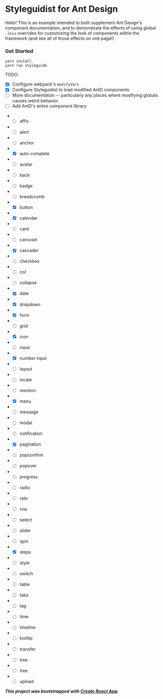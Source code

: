 # Styleguidist for Ant Design

Hello! This is an example intended to both supplement Ant Design's component documentation,
and to demonstrate the effects of using global `.less` overrides for customizing the look of
components within the framework (and see all of those effects on one page!)

### Get Started

```
yarn install
yarn run styleguide
```

TODO:
- [x] Configure webpack's `modifyVars`
- [x] Configure Styleguidist to load modified AntD components
- [ ] More documentation -- particularly any places where modifying globals causes weird behavior.
- [ ] Add AntD's entire component library
- - [ ] affix
- - [ ] alert
- - [ ] anchor
- - [x] auto-complete
- - [ ] avatar
- - [ ] back
- - [ ] badge
- - [ ] breadcrumb
- - [x] button
- - [x] calendar
- - [ ] card
- - [ ] carousel
- - [x] cascader
- - [ ] checkbox
- - [ ] col
- - [ ] collapse
- - [x] date
- - [x] dropdown
- - [x] form
- - [ ] grid
- - [x] icon
- - [ ] input
- - [x] number input
- - [ ] layout
- - [ ] locale
- - [ ] mention
- - [x] menu
- - [ ] message
- - [ ] modal
- - [ ] notification
- - [x] pagination
- - [ ] popconfirm
- - [ ] popover
- - [ ] progress
- - [ ] radio
- - [ ] rate
- - [ ] row
- - [ ] select
- - [ ] slider
- - [ ] spin
- - [x] steps
- - [ ] style
- - [ ] switch
- - [ ] table
- - [ ] tabs
- - [ ] tag
- - [ ] time
- - [ ] timeline
- - [ ] tooltip
- - [ ] transfer
- - [ ] tree
- - [ ] tree
- - [ ] upload

***This project was bootstrapped with [Create React App](https://github.com/facebookincubator/create-react-app).***
